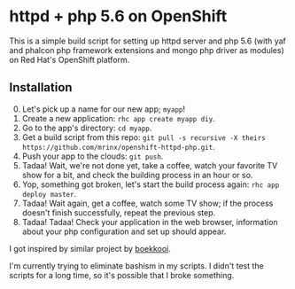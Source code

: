 httpd + php 5.6 on OpenShift
============================

This is a simple build script for setting up httpd server and php 5.6 (with yaf and phalcon php framework extensions and mongo php driver as modules) on Red Hat's OpenShift platform.

Installation
------------

0. Let's pick up a name for our new app; `myapp`!
1. Create a new application: `rhc app create myapp diy`.
2. Go to the app's directory: `cd myapp`.
3. Get a build script from this repo: `git pull -s recursive -X theirs https://github.com/mrinx/openshift-httpd-php.git`.
4. Push your app to the clouds: `git push`.
5. Tadaa! Wait, we're not done yet, take a coffee, watch your favorite TV show for a bit, and check the building process in an hour or so.
6. Yop, something got broken, let's start the build process again: `rhc app deploy master`.
7. Tadaa! Wait again, get a coffee, watch some TV show; if the process doesn't finish successfully, repeat the previous step.
8. Tadaa! Tadaa! Check your application in the web browser, information about your php configuration and set up should appear.

I got inspired by similar project by [boekkooi](https://github.com/boekkooi/openshift-diy-nginx-php).

I'm currently trying to eliminate bashism in my scripts. I didn't test the scripts for a long time, so it's possible that I broke something.
